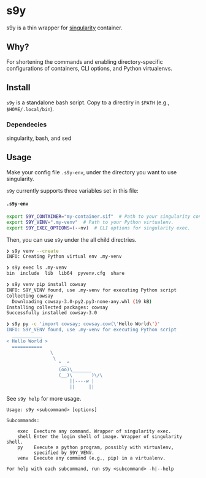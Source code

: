# s9y
s9y is a thin wrapper for [singularity](https://sylabs.io/guides/3.7/user-guide/) container.

## Why?
For shortening the commands and enabling directory-specific
configurations of containers, CLI options, and Python virtualenvs.

## Install
`s9y` is a standalone bash script.
Copy to a directiry in `$PATH` (e.g., `$HOME/.local/bin`).

### Dependecies
singularity, bash, and sed

## Usage
Make your config file `.s9y-env`, under the directory you want to use
singularity.

`s9y` currently supports three variables set in this file:

#### **`.s9y-env`**
```bash
export S9Y_CONTAINER="my-container.sif"  # Path to your singularity container.
export S9Y_VENV=".my-venv"  # Path to your Python virtualenv.
export S9Y_EXEC_OPTIONS=(--nv)  # CLI options for singularity exec.
```

Then, you can use `s9y` under the all child directries.

```bash
❯ s9y venv --create
INFO: Creating Python virtual env .my-venv

❯ s9y exec ls .my-venv
bin  include  lib  lib64  pyvenv.cfg  share

❯ s9y venv pip install cowsay
INFO: S9Y_VENV found, use .my-venv for executing Python script
Collecting cowsay
  Downloading cowsay-3.0-py2.py3-none-any.whl (19 kB)
Installing collected packages: cowsay
Successfully installed cowsay-3.0

❯ s9y py -c 'import cowsay; cowsay.cow(\'Hello World\')'
INFO: S9Y_VENV found, use .my-venv for executing Python script
  ___________
< Hello World >
  ===========
                \
                 \
                   ^__^
                   (oo)\_______
                   (__)\       )\/\
                       ||----w |
                       ||     ||
```

See `s9y help` for more usage.
```
Usage: s9y <subcommand> [options]

Subcommands:

    exec  Execture any command. Wrapper of singularity exec.
    shell Enter the login shell of image. Wrapper of singularity shell.
    py    Execute a python program, possibly with virtualenv,
          specified by S9Y_VENV.
    venv  Execute any command (e.g., pip) in a virtualenv.

For help with each subcommand, run s9y <subcommand> -h|--help

```
